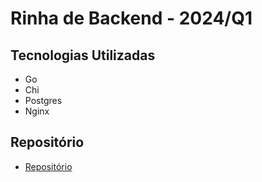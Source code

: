 # Rinha de Backend - 2024/Q1

## Tecnologias Utilizadas

- Go
- Chi
- Postgres
- Nginx

## Repositório
- [Repositório](https://github.com/JPauloMoura/rinha-backend-q1-2024)
